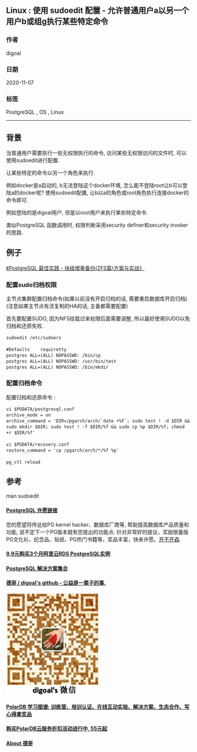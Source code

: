 ## Linux : 使用 sudoedit 配置 - 允许普通用户a以另一个用户b或组g执行某些特定命令      
        
### 作者        
digoal        
        
### 日期        
2020-11-07        
        
### 标签        
PostgreSQL , OS , Linux        
        
----        
        
## 背景       
当普通用户需要执行一些无权限执行的命令, 访问某些无权限访问的文件时, 可以使用sudoedit进行配置.      
    
让某些特定的命令以另一个角色来执行.    
  
例如docker是a启动的, b无法登陆这个docker环境, 怎么能不登陆root让b可以登陆a的docker呢?  使用sudoedit配置, 让b以a的角色或root角色执行连接docker的命令即可.   
    
例如登陆的是digoal用户, 但是以root用户来执行某些特定命令.       
    
类似PostgreSQL 函数调用时, 权限判断采用security definer和security invoker的思路.      
    
## 例子    
    
[《PostgreSQL 最佳实践 - 块级增量备份(ZFS篇)方案与实战》](../201608/20160823_05.md)      
    
### 配置sudo归档权限      
主节点集群配置归档命令(如果以前没有开启归档的话, 需要重启数据库开启归档)  (注意如果主节点有流复制的HA的话, 主备都需要配置)        
        
首先要配置SUDO, 因为NFS挂载过来权限后面需要调整, 所以最好使用SUDO以免归档和还原失败.        
      
```      
sudoedit /etc/sudoers        
    
#Defaults    requiretty        
postgres ALL=(ALL) NOPASSWD: /bin/cp        
postgres ALL=(ALL) NOPASSWD: /usr/bin/test        
postgres ALL=(ALL) NOPASSWD: /bin/mkdir        
```      
        
### 配置归档命令      
配置归档和还原命令 :         
      
```      
vi $PGDATA/postgresql.conf        
archive_mode = on        
archive_command = 'DIR=/pgarch/arch/`date +%F`; sudo test ! -d $DIR && sudo mkdir $DIR; sudo test ! -f $DIR/%f && sudo cp %p $DIR/%f; chmod +r $DIR/%f'        
        
vi $PGDATA/recovery.conf        
restore_command = 'cp /pgarch/arch/*/%f %p'        
        
pg_ctl reload        
```      
    
    
    
## 参考    
man sudoedit     
    
    
        
  
#### [PostgreSQL 许愿链接](https://github.com/digoal/blog/issues/76 "269ac3d1c492e938c0191101c7238216")
您的愿望将传达给PG kernel hacker、数据库厂商等, 帮助提高数据库产品质量和功能, 说不定下一个PG版本就有您提出的功能点. 针对非常好的提议，奖励限量版PG文化衫、纪念品、贴纸、PG热门书籍等，奖品丰富，快来许愿。[开不开森](https://github.com/digoal/blog/issues/76 "269ac3d1c492e938c0191101c7238216").  
  
  
#### [9.9元购买3个月阿里云RDS PostgreSQL实例](https://www.aliyun.com/database/postgresqlactivity "57258f76c37864c6e6d23383d05714ea")
  
  
#### [PostgreSQL 解决方案集合](https://yq.aliyun.com/topic/118 "40cff096e9ed7122c512b35d8561d9c8")
  
  
#### [德哥 / digoal's github - 公益是一辈子的事.](https://github.com/digoal/blog/blob/master/README.md "22709685feb7cab07d30f30387f0a9ae")
  
  
![digoal's wechat](../pic/digoal_weixin.jpg "f7ad92eeba24523fd47a6e1a0e691b59")
  
  
#### [PolarDB 学习图谱: 训练营、培训认证、在线互动实验、解决方案、生态合作、写心得拿奖品](https://www.aliyun.com/database/openpolardb/activity "8642f60e04ed0c814bf9cb9677976bd4")
  
  
#### [购买PolarDB云服务折扣活动进行中, 55元起](https://www.aliyun.com/activity/new/polardb-yunparter?userCode=bsb3t4al "e0495c413bedacabb75ff1e880be465a")
  
  
#### [About 德哥](https://github.com/digoal/blog/blob/master/me/readme.md "a37735981e7704886ffd590565582dd0")
  
